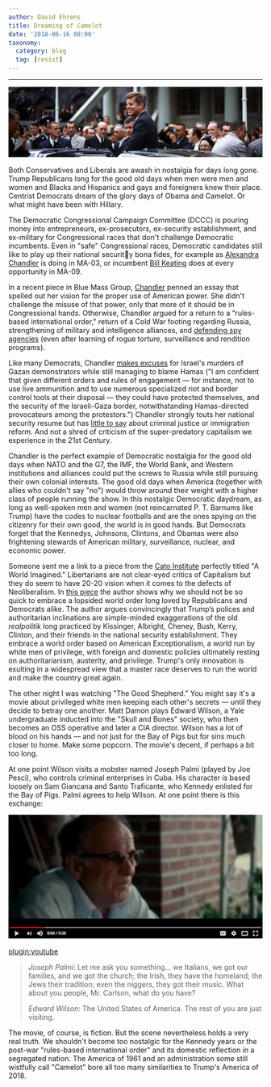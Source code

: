 ```yaml
---
author: David Ehrens
title: Dreaming of Camelot
date: '2018-06-16 08:00'
taxonomy:
  category: blog
  tag: [resist]
---
```

---

![](camelot.jpg)

Both Conservatives and Liberals are awash in nostalgia for days long gone. Trump Republicans long for the good old days when men were men and women and Blacks and Hispanics and gays and foreigners knew their place. Centrist Democrats dream of the glory days of Obama and Camelot. Or what might have been with Hillary.

The Democratic Congressional Campaign Committee (DCCC) is pouring money into entrepreneurs, ex-prosecutors, ex-security establishment, and ex-military for Congressional races that don't challenge Democratic incumbents. Even in "safe" Congressional races, Democratic candidates still like to play up their national security bona fides, for example as [Alexandra Chandler](https://www.alexandrachandler.com/meet-alexandra/) is doing in MA-03, or incumbent [Bill Keating](https://keating.house.gov/policy-work/issues/national-security) does at every opportunity in MA-09.

In a recent piece in Blue Mass Group, [Chandler](http://bluemassgroup.com/2018/06/on-the-g7-g61-antics-and-why-and-how-congress-should-step-up-on-national-security/) penned an essay that spelled out her vision for the proper use of American power. She didn't challenge the misuse of that power, only that more of it should be in Congressional hands. Otherwise, Chandler argued for a return to a “rules-based international order," return of a Cold War footing regarding Russia, strengthening of military and intelligence alliances, and [defending spy agencies](http://bluemassgroup.com/2018/05/standing-up-again-sadly-for-the-intelligence-community-state-dept-and-the-fbi/) (even after learning of rogue torture, surveillance and rendition programs). 

Like many Democrats, Chandler [makes excuses](http://bluemassgroup.com/2018/05/im-a-friend-of-israel-and-formerly-of-the-intelligence-community-i-mourn-today/) for Israel's murders of Gazan demonstrators while still managing to blame Hamas ("I am confident that given different orders and rules of engagement — for instance, not to use live ammunition and to use numerous specialized riot and border control tools at their disposal — they could have protected themselves, and the security of the Israeli-Gaza border, notwithstanding Hamas-directed provocateurs among the protestors.") Chandler strongly touts her national security resume but has [little to say](https://www.alexandrachandler.com/issues/) about criminal justice or immigration reform. And not a shred of criticism of the super-predatory capitalism we experience in the 21st Century.

Chandler is the perfect example of Democratic nostalgia for the good old days when NATO and the G7, the IMF, the World Bank, and Western institutions and alliances could put the screws to Russia while still pursuing their own colonial interests. The good old days when America (together with allies who couldn't say "no") would throw around their weight with a higher class of people running the show. In this nostalgic Democratic daydream, as long as well-spoken men and women (not reincarnated P. T. Barnums like Trump) have the codes to nuclear footballs and are the ones spying on the citizenry for their own good, the world is in good hands. But Democrats forget that the Kennedys, Johnsons, Clintons, and Obamas were also frightening stewards of American military, surveillance, nuclear, and economic power.

Someone sent me a link to a piece from the [Cato Institute](https://www.cato.org/publications/policy-analysis/world-imagined-nostalgia-liberal-order#full) perfectly titled "A World Imagined." Libertarians are not clear-eyed critics of Capitalism but they do seem to have 20-20 vision when it comes to the defects of Neoliberalism. In [this piece](https://www.cato.org/publications/policy-analysis/world-imagined-nostalgia-liberal-order#full) the author shows why we should not be so quick to embrace a lopsided world order long loved by Republicans and Democrats alike. The author argues convincingly that Trump’s polices and authoritarian inclinations are simple-minded exaggerations of the old *realpolitik* long practiced by Kissinger, Albright, Cheney, Bush, Kerry, Clinton, and their friends in the national security establishment. They embrace a world order based on American Exceptionalism, a world run by white men of privilege, with foreign and domestic policies ultimately resting on authoritarianism, austerity, and privilege. Trump's only innovation is exulting in a widespread view that a master race deserves to run the world and make the country great again.

The other night I was watching "The Good Shepherd." You might say it's a movie about privileged white men keeping each other's secrets — until they decide to betray one another. Matt Damon plays Edward Wilson, a Yale undergraduate inducted into the "Skull and Bones" society, who then becomes an OSS operative and later a CIA director. Wilson has a lot of blood on his hands — and not just for the Bay of Pigs but for sins much closer to home. Make some popcorn. The movie's decent, if perhaps a bit too long.

At one point Wilson visits a mobster named Joseph Palmi (played by Joe Pesci), who controls criminal enterprises in Cuba. His character is based loosely on Sam Giancana and Santo Traficante, who Kennedy enlisted for the Bay of Pigs. Palmi agrees to help Wilson. At one point there is this exchange:

![](visiting.jpg)

[plugin:youtube](https://www.youtube.com/watch?v=eQMzJ5Z7zBw)

> *Joseph Palmi*: Let me ask you something... we Italians, we got our families, and we got the church; the Irish, they have the homeland; the Jews their tradition; even the niggers, they got their music. What about you people, Mr. Carlson, what do you have?
>
> *Edward Wilson*: The United States of America. The rest of you are just visiting.

The movie, of course, is fiction. But the scene nevertheless holds a very real truth. We shouldn't become too nostalgic for the Kennedy years or the post-war "rules-based international order" and its domestic reflection in a segregated nation. The America of 1961 and an administration some still wistfully call "Camelot" bore all too many similarities to Trump's America of 2018.

